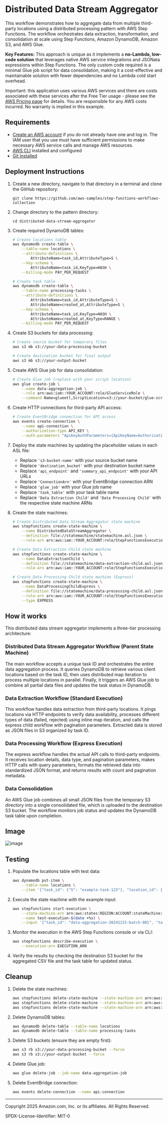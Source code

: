 # Distributed Data Stream Aggregator

This workflow demonstrates how to aggregate data from multiple third-party locations using a distributed processing pattern with AWS Step Functions. The workflow orchestrates data extraction, transformation, and consolidation at scale using Step Functions, Amazon DynamoDB, Amazon S3, and AWS Glue.

**Key Features:** This approach is unique as it implements a **no-Lambda, low-code solution** that leverages native AWS service integrations and JSONata expressions within Step Functions. The only custom code required is a minimal Glue job script for data consolidation, making it a cost-effective and maintainable solution with fewer dependencies and no Lambda cold start overhead.


Important: this application uses various AWS services and there are costs associated with these services after the Free Tier usage - please see the [AWS Pricing page](https://aws.amazon.com/pricing/) for details. You are responsible for any AWS costs incurred. No warranty is implied in this example.

## Requirements

* [Create an AWS account](https://portal.aws.amazon.com/gp/aws/developer/registration/index.html) if you do not already have one and log in. The IAM user that you use must have sufficient permissions to make necessary AWS service calls and manage AWS resources.
* [AWS CLI](https://docs.aws.amazon.com/cli/latest/userguide/install-cliv2.html) installed and configured
* [Git Installed](https://git-scm.com/book/en/v2/Getting-Started-Installing-Git)

## Deployment Instructions

1. Create a new directory, navigate to that directory in a terminal and clone the GitHub repository:
    ``` 
    git clone https://github.com/aws-samples/step-functions-workflows-collection
    ```
2. Change directory to the pattern directory:
    ```
    cd distributed-data-stream-aggregator
    ```
3. Create required DynamoDB tables:
    ```bash
    # Create locations table
    aws dynamodb create-table \
        --table-name locations \
        --attribute-definitions \
            AttributeName=task_id,AttributeType=S \
        --key-schema \
            AttributeName=task_id,KeyType=HASH \
        --billing-mode PAY_PER_REQUEST

    # Create task table  
    aws dynamodb create-table \
        --table-name processing-tasks \
        --attribute-definitions \
            AttributeName=task_id,AttributeType=S \
            AttributeName=created_at,AttributeType=S \
        --key-schema \
            AttributeName=task_id,KeyType=HASH \
            AttributeName=created_at,KeyType=RANGE \
        --billing-mode PAY_PER_REQUEST
    ```

4. Create S3 buckets for data processing:
    ```bash
    # Create source bucket for temporary files
    aws s3 mb s3://your-data-processing-bucket

    # Create destination bucket for final output  
    aws s3 mb s3://your-output-bucket
    ```

5. Create AWS Glue job for data consolidation:
    ```bash
    # Create Glue job (replace with your script location)
    aws glue create-job \
        --name data-aggregation-job \
        --role arn:aws:iam::YOUR_ACCOUNT:role/GlueServiceRole \
        --command Name=glueetl,ScriptLocation=s3://your-bucket/glue-script.py
    ```

6. Create HTTP connections for third-party API access:
    ```bash
    # Create EventBridge connection for API access
    aws events create-connection \
        --name api-connection \
        --authorization-type API_KEY \
        --auth-parameters "ApiKeyAuthParameters={ApiKeyName=Authorization,ApiKeyValue=Bearer YOUR_TOKEN}"
    ```

7. Deploy the state machines by updating the placeholder values in each ASL file:
   - Replace `'s3-bucket-name'` with your source bucket name
   - Replace `'destination_bucket'` with your destination bucket name  
   - Replace `'api_endpoint'` and `'summary_api_endpoint'` with your API URLs
   - Replace `'ConnectionArn'` with your EventBridge connection ARN
   - Replace `'glue_job'` with your Glue job name
   - Replace `'task_table'` with your task table name
   - Replace `'Data Extraction Child'` and `'Data Processing Child'` with the respective state machine ARNs

8. Create the state machines:
    ```bash
    # Create Distributed Data Stream Aggregator state machine
    aws stepfunctions create-state-machine \
        --name DistributedDataStreamAggregator \
        --definition file://statemachine/statemachine.asl.json \
        --role-arn arn:aws:iam::YOUR_ACCOUNT:role/StepFunctionsExecutionRole

    # Create Data Extraction Child state machine  
    aws stepfunctions create-state-machine \
        --name DataExtractionChild \
        --definition file://statemachine/data-extraction-child.asl.json \
        --role-arn arn:aws:iam::YOUR_ACCOUNT:role/StepFunctionsExecutionRole

    # Create Data Processing Child state machine (Express)
    aws stepfunctions create-state-machine \
        --name DataProcessingChildExpress \
        --definition file://statemachine/data-processing-child.asl.json \
        --role-arn arn:aws:iam::YOUR_ACCOUNT:role/StepFunctionsExecutionRole \
        --type EXPRESS
    ```

## How it works

This distributed data stream aggregator implements a three-tier processing architecture:

### Distributed Data Stream Aggregator Workflow (Parent State Machine)
The main workflow accepts a unique task ID and orchestrates the entire data aggregation process. It queries DynamoDB to retrieve various client locations based on the task ID, then uses distributed map iteration to process multiple locations in parallel. Finally, it triggers an AWS Glue job to combine all partial data files and updates the task status in DynamoDB.

### Data Extraction Workflow (Standard Execution)  
This workflow handles data extraction from third-party locations. It pings locations via HTTP endpoints to verify data availability, processes different types of data (failed, rejected) using inline map iteration, and calls the express child workflow with pagination parameters. Extracted data is stored as JSON files in S3 organized by task ID.

### Data Processing Workflow (Express Execution)
The express workflow handles the actual API calls to third-party endpoints. It receives location details, data type, and pagination parameters, makes HTTP calls with query parameters, formats the retrieved data into standardized JSON format, and returns results with count and pagination metadata.

### Data Consolidation
An AWS Glue job combines all small JSON files from the temporary S3 directory into a single consolidated file, which is uploaded to the destination S3 bucket. The workflow monitors job status and updates the DynamoDB task table upon completion.

## Image

![image](./resources/illustration.png)

## Testing

1. Populate the locations table with test data:
    ```bash
    aws dynamodb put-item \
        --table-name locations \
        --item '{"task_id": {"S": "example-task-123"}, "location_id": {"S": "location-001"}, "api_url": {"S": "https://api.example.com"}}'
    ```

2. Execute the state machine with the example input:
    ```bash
    aws stepfunctions start-execution \
        --state-machine-arn arn:aws:states:REGION:ACCOUNT:stateMachine:DistributedDataStreamAggregator \
        --name test-execution-$(date +%s) \
        --input '{"task_id": "data-aggregation-20241215-batch-001", "task_sort_key": "2024-12-15T14:30:00.000Z"}'
    ```

3. Monitor the execution in the AWS Step Functions console or via CLI:
    ```bash
    aws stepfunctions describe-execution \
        --execution-arn EXECUTION_ARN
    ```

4. Verify the results by checking the destination S3 bucket for the aggregated CSV file and the task table for updated status.

## Cleanup
 
1. Delete the state machines:
    ```bash
    aws stepfunctions delete-state-machine --state-machine-arn arn:aws:states:REGION:ACCOUNT:stateMachine:DistributedDataStreamAggregator
    aws stepfunctions delete-state-machine --state-machine-arn arn:aws:states:REGION:ACCOUNT:stateMachine:DataExtractionChild
    aws stepfunctions delete-state-machine --state-machine-arn arn:aws:states:REGION:ACCOUNT:stateMachine:DataProcessingChildExpress
    ```

2. Delete DynamoDB tables:
    ```bash
    aws dynamodb delete-table --table-name locations
    aws dynamodb delete-table --table-name processing-tasks
    ```

3. Delete S3 buckets (ensure they are empty first):
    ```bash
    aws s3 rb s3://your-data-processing-bucket --force
    aws s3 rb s3://your-output-bucket --force
    ```

4. Delete Glue job:
    ```bash
    aws glue delete-job --job-name data-aggregation-job
    ```

5. Delete EventBridge connection:
    ```bash
    aws events delete-connection --name api-connection
    ```

----
Copyright 2025 Amazon.com, Inc. or its affiliates. All Rights Reserved.

SPDX-License-Identifier: MIT-0
